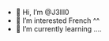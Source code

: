 - 👋 Hi, I’m @J3lll0
- 👀 I’m interested French ^^
- 🌱 I’m currently learning ....

<!---
J3lll0/J3lll0 is a ✨ special ✨ repository because its `README.md` (this file) appears on your GitHub profile.
You can click the Preview link to take a look at your changes.
--->
